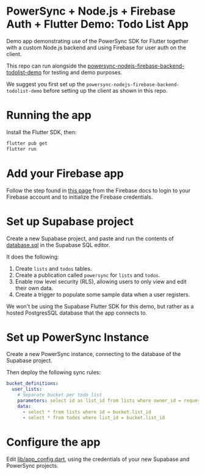 # PowerSync + Node.js + Firebase Auth + Flutter Demo: Todo List App

Demo app demonstrating use of the PowerSync SDK for Flutter together with a custom Node.js backend and using Firebase for user auth on the client. 

This repo can run alongside the [powersync-nodejs-firebase-backend-todolist-demo](https://github.com/powersync-ja/powersync-nodejs-firebase-backend-todolist-demo) for testing and demo purposes.

We suggest you first set up the `powersync-nodejs-firebase-backend-todolist-demo` before setting up the client as shown in this repo.

# Running the app

Install the Flutter SDK, then:

```sh
flutter pub get
flutter run
```

# Add your Firebase app 
Follow the step found in [this page](https://firebase.google.com/docs/flutter/setup?platform=ios) from the Firebase docs to login to your Firebase account and to initialize the Firebase credentials.

# Set up Supabase project

Create a new Supabase project, and paste and run the contents of [database.sql](./database.sql) in the Supabase SQL editor.

It does the following:

1. Create `lists` and `todos` tables.
2. Create a publication called `powersync` for `lists` and `todos`.
3. Enable row level security (RLS), allowing users to only view and edit their own data.
4. Create a trigger to populate some sample data when a user registers.

We won't be using the Supabase Flutter SDK for this demo, but rather as a hosted PostgresSQL database that the app connects to.

# Set up PowerSync Instance

Create a new PowerSync instance, connecting to the database of the Supabase project.

Then deploy the following sync rules:

```yaml
bucket_definitions:
  user_lists:
    # Separate bucket per todo list
    parameters: select id as list_id from lists where owner_id = request.user_id()
    data:
      - select * from lists where id = bucket.list_id
      - select * from todos where list_id = bucket.list_id
```

# Configure the app

Edit [lib/app_config.dart](./lib/app_config.dart), using the credentials of your new Supabase and PowerSync projects.



